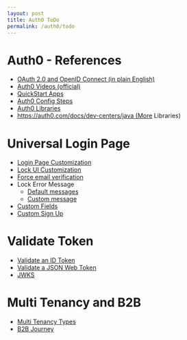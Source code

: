 ```yaml
---
layout: post
title: Auth0 ToDo
permalink: /auth0/todo
---
```


# Auth0 - References
- [OAuth 2.0 and OpenID Connect (in plain English)](https://www.youtube.com/watch?v=996OiexHze0)
- [Auth0 Videos (official)](https://auth0.com/docs/videos/get-started)
- [QuickStart Apps](https://auth0.com/docs/quickstarts)
- [Auth0 Config Steps](https://github.com/auth0-samples/auth0-spring-security-api-resource-server-sample)
- [Auth0 Libraries](https://auth0.com/docs/libraries)
- https://auth0.com/docs/dev-centers/java (More Libraries)

# Universal Login Page
- [Login Page Customization](https://auth0.com/docs/libraries/when-to-use-lock)
- [Lock UI Customization](https://auth0.com/docs/libraries/lock/v11/ui-customization)
- [Force email verification](https://auth0.com/rules/email-verified)
- Lock Error Message
	- [Default messages](https://github.com/auth0/lock/blob/master/src/i18n/en.js)
	- [Custom message](https://auth0.com/docs/libraries/lock/v11/customizing-error-messages)
- [Custom Fields ](https://stackoverflow.com/questions/52106436/custom-fields-in-universal-login-in-auth0)
- [Custom Sign Up](https://auth0.com/docs/libraries/custom-signup#custom-fields-limitations)

# Validate Token
- [Validate an ID Token](https://auth0.com/docs/tokens/guides/id-token/validate-id-token)
- [Validate a JSON Web Token](https://auth0.com/docs/tokens/guides/jwt/validate-jwt)
- [JWKS](https://auth0.com/blog/navigating-rs256-and-jwks/)


# Multi Tenancy and B2B
- [Multi Tenancy Types](https://www.youtube.com/watch?v=u_oe5lUmQG0)
- [B2B Journey](https://auth0.com/learn/the-b2b-customer-value-journey/)

